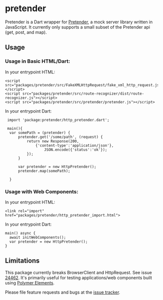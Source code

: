 # pretender

Pretender is a Dart wrapper for [Pretender](https://github.com/pretenderjs/pretender),
a mock server library written in JavaScript.   It currently only supports a small
subset of the Pretender api (get, post, and map).

## Usage

### Usage in Basic HTML/Dart:
In your entrypoint HTML:
   ```
   <script src="packages/pretender/src/FakeXMLHttpRequest/fake_xml_http_request.js"></script>
   <script src="packages/pretender/src/route-recognizer/dist/route-recognizer.js"></script>
   <script src="packages/pretender/src/pretender/pretender.js"></script>
  ```

In your entrypoint Dart:
  ```
   import 'package:pretender/http_pretender.dart';

   main(){
    var somePath = (pretender) {
        pretender.get('/some/path', (request) {
            return new Response(200,
                {'content-type':'application/json'},
                    JSON.encode({'status':'ok'});
            });
        }

        var pretender = new HttpPretender();
        pretender.map(somePath);

    }

   ```

### Usage with Web Components:

In your entrypoint HTML:
 ```
<link rel="import" href="packages/pretender/http_pretender_import.html">

 ```

 In your entrypoint Dart:
 ```
 main() async {
   await initWebComponents();
   var pretender = new HttpPretender();
 }
 ```

## Limitations
This package currently breaks BrowserClient and HttpRequest. See issue [24462](https://github.com/dart-lang/sdk/issues/24462). It's primarily useful for testing applications/web components built using [Polymer Elements](https://github.com/dart-lang/polymer_elements).

Please file feature requests and bugs at the [issue tracker][tracker].

[tracker]: https://github.com/nameitlater/pretender
